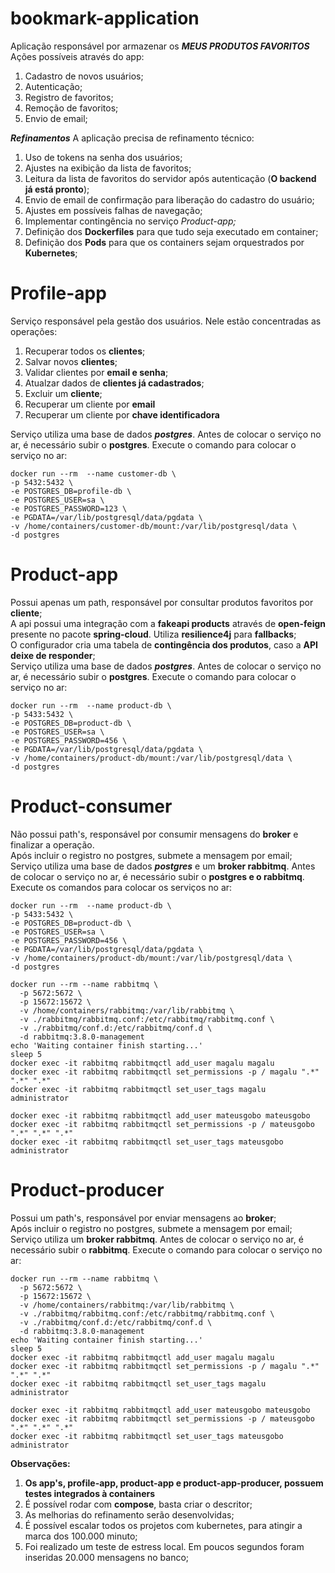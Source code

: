 # bookmark-application   
Aplicação responsável por armazenar os **_MEUS PRODUTOS FAVORITOS_**   
Ações possíveis através do app:   
1. Cadastro de novos usuários;
2. Autenticação;
3. Registro de favoritos;
4. Remoção de favoritos;
5. Envio de email;

**_Refinamentos_**
A aplicação precisa de refinamento técnico:
1. Uso de tokens na senha dos usuários;
2. Ajustes na exibição da lista de favoritos;
3. Leitura da lista de favoritos do servidor após autenticação (**O backend já está pronto**);
4. Envio de email de confirmação para liberação do cadastro do usuário;
5. Ajustes em possíveis falhas de navegação;
6. Implementar contingência no serviço **Product-app*;*
7. Definição dos **Dockerfiles** para que tudo seja executado em container;
8. Definição dos **Pods** para que os containers sejam orquestrados por **Kubernetes**;

# Profile-app   
Serviço responsável pela gestão dos usuários. Nele estão concentradas as operações:
1. Recuperar todos os **clientes**;
2. Salvar novos **clientes**;
3. Validar clientes por **email e senha**;
4. Atualzar dados de **clientes já cadastrados**;
5. Excluir um **cliente**;
6. Recuperar um cliente por **email**
7. Recuperar um cliente por **chave identificadora**

Serviço utiliza uma base de dados **_postgres_**. Antes de colocar o serviço no ar, é necessário subir o **postgres**. Execute o comando para colocar o serviço no ar:
```
docker run --rm  --name customer-db \
-p 5432:5432 \
-e POSTGRES_DB=profile-db \
-e POSTGRES_USER=sa \
-e POSTGRES_PASSWORD=123 \
-e PGDATA=/var/lib/postgresql/data/pgdata \
-v /home/containers/customer-db/mount:/var/lib/postgresql/data \
-d postgres
```

# Product-app   
Possui apenas um path, responsável por consultar produtos favoritos por **cliente**;   
A api possui uma integração com a **fakeapi products** através de **open-feign** presente no pacote **spring-cloud**. Utiliza **resilience4j** para **fallbacks**;   
O configurador cria uma tabela de **contingência dos produtos**, caso a **API deixe de responder**;   
Serviço utiliza uma base de dados **_postgres_**. Antes de colocar o serviço no ar, é necessário subir o **postgres**. Execute o comando para colocar o serviço no ar:
```
docker run --rm  --name product-db \
-p 5433:5432 \
-e POSTGRES_DB=product-db \
-e POSTGRES_USER=sa \
-e POSTGRES_PASSWORD=456 \
-e PGDATA=/var/lib/postgresql/data/pgdata \
-v /home/containers/product-db/mount:/var/lib/postgresql/data \
-d postgres
```

# Product-consumer
Não possui path's, responsável por consumir mensagens do **broker** e finalizar a operação.   
Após incluir o registro no postgres, submete a mensagem por email;
Serviço utiliza uma base de dados **_postgres_** e um **broker rabbitmq**. Antes de colocar o serviço no ar, é necessário subir o **postgres e o rabbitmq**. Execute os comandos para colocar os serviços no ar:
```
docker run --rm  --name product-db \
-p 5433:5432 \
-e POSTGRES_DB=product-db \
-e POSTGRES_USER=sa \
-e POSTGRES_PASSWORD=456 \
-e PGDATA=/var/lib/postgresql/data/pgdata \
-v /home/containers/product-db/mount:/var/lib/postgresql/data \
-d postgres

docker run --rm --name rabbitmq \
  -p 5672:5672 \
  -p 15672:15672 \
  -v /home/containers/rabbitmq:/var/lib/rabbitmq \
  -v ./rabbitmq/rabbitmq.conf:/etc/rabbitmq/rabbitmq.conf \
  -v ./rabbitmq/conf.d:/etc/rabbitmq/conf.d \
  -d rabbitmq:3.8.0-management
echo 'Waiting container finish starting...'
sleep 5
docker exec -it rabbitmq rabbitmqctl add_user magalu magalu
docker exec -it rabbitmq rabbitmqctl set_permissions -p / magalu ".*" ".*" ".*"
docker exec -it rabbitmq rabbitmqctl set_user_tags magalu administrator

docker exec -it rabbitmq rabbitmqctl add_user mateusgobo mateusgobo
docker exec -it rabbitmq rabbitmqctl set_permissions -p / mateusgobo ".*" ".*" ".*"
docker exec -it rabbitmq rabbitmqctl set_user_tags mateusgobo administrator
```

# Product-producer
Possui um path's, responsável por enviar mensagens ao **broker**;   
Após incluir o registro no postgres, submete a mensagem por email;
Serviço utiliza um **broker rabbitmq**. Antes de colocar o serviço no ar, é necessário subir o **rabbitmq**. Execute o comando para colocar o serviço no ar:
```
docker run --rm --name rabbitmq \
  -p 5672:5672 \
  -p 15672:15672 \
  -v /home/containers/rabbitmq:/var/lib/rabbitmq \
  -v ./rabbitmq/rabbitmq.conf:/etc/rabbitmq/rabbitmq.conf \
  -v ./rabbitmq/conf.d:/etc/rabbitmq/conf.d \
  -d rabbitmq:3.8.0-management
echo 'Waiting container finish starting...'
sleep 5
docker exec -it rabbitmq rabbitmqctl add_user magalu magalu
docker exec -it rabbitmq rabbitmqctl set_permissions -p / magalu ".*" ".*" ".*"
docker exec -it rabbitmq rabbitmqctl set_user_tags magalu administrator

docker exec -it rabbitmq rabbitmqctl add_user mateusgobo mateusgobo
docker exec -it rabbitmq rabbitmqctl set_permissions -p / mateusgobo ".*" ".*" ".*"
docker exec -it rabbitmq rabbitmqctl set_user_tags mateusgobo administrator
```
**Observações:**   
1. **Os app's, profile-app, product-app e product-app-producer, possuem testes integrados à containers**
2. É possível rodar com **compose**, basta criar o descritor;
3. As melhorias do refinamento serão desenvolvidas;
4. É possível escalar todos os projetos com kubernetes, para atingir a marca dos 100.000 minuto;
5. Foi realizado um teste de estress local. Em poucos segundos foram inseridas 20.000 mensagens no banco;
